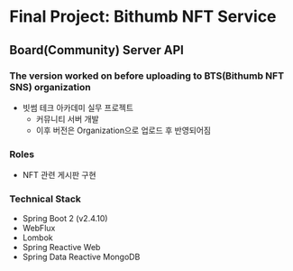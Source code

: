 # Final Project: Bithumb NFT Service
## Board(Community) Server API
### The version worked on before uploading to BTS(Bithumb NFT SNS) organization
- 빗썸 테크 아카데미 실무 프로젝트
  - 커뮤니티 서버 개발
  - 이후 버전은 Organization으로 업로드 후 반영되어짐
  
### Roles
- NFT 관련 게시판 구현

### Technical Stack
- Spring Boot 2 (v2.4.10)
- WebFlux
- Lombok
- Spring Reactive Web
- Spring Data Reactive MongoDB
